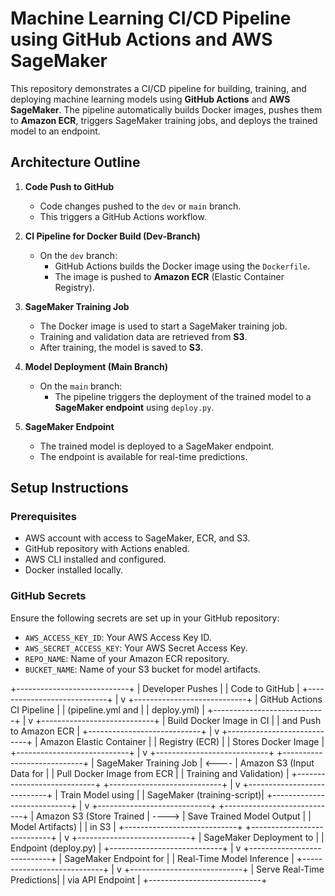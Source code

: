 # Machine Learning CI/CD Pipeline using GitHub Actions and AWS SageMaker

This repository demonstrates a CI/CD pipeline for building, training, and deploying machine learning models using **GitHub Actions** and **AWS SageMaker**. The pipeline automatically builds Docker images, pushes them to **Amazon ECR**, triggers SageMaker training jobs, and deploys the trained model to an endpoint.

## Architecture Outline

1. **Code Push to GitHub**
   - Code changes pushed to the `dev` or `main` branch.
   - This triggers a GitHub Actions workflow.

2. **CI Pipeline for Docker Build (Dev-Branch)**
   - On the `dev` branch:
     - GitHub Actions builds the Docker image using the `Dockerfile`.
     - The image is pushed to **Amazon ECR** (Elastic Container Registry).

3. **SageMaker Training Job**
   - The Docker image is used to start a SageMaker training job.
   - Training and validation data are retrieved from **S3**.
   - After training, the model is saved to **S3**.

4. **Model Deployment (Main Branch)**
   - On the `main` branch:
     - The pipeline triggers the deployment of the trained model to a **SageMaker endpoint** using `deploy.py`.

5. **SageMaker Endpoint**
   - The trained model is deployed to a SageMaker endpoint.
   - The endpoint is available for real-time predictions.

## Setup Instructions

### Prerequisites
- AWS account with access to SageMaker, ECR, and S3.
- GitHub repository with Actions enabled.
- AWS CLI installed and configured.
- Docker installed locally.

### GitHub Secrets

Ensure the following secrets are set up in your GitHub repository:

- `AWS_ACCESS_KEY_ID`: Your AWS Access Key ID.
- `AWS_SECRET_ACCESS_KEY`: Your AWS Secret Access Key.
- `REPO_NAME`: Name of your Amazon ECR repository.
- `BUCKET_NAME`: Name of your S3 bucket for model artifacts.


+----------------------------+
|      Developer Pushes       |
|         Code to GitHub      |
+----------------------------+
              |
              v
+----------------------------+
|  GitHub Actions CI Pipeline |
|     (pipeline.yml and       |
|       deploy.yml)           |
+----------------------------+
              |
              v
+----------------------------+
|  Build Docker Image in CI   |
|  and Push to Amazon ECR     |
+----------------------------+
              |
              v
+----------------------------+
|   Amazon Elastic Container  |
|        Registry (ECR)       |
|     Stores Docker Image     |
+----------------------------+
              |
              v
+----------------------------+        +----------------------------+
|    SageMaker Training Job   | <---- |  Amazon S3 (Input Data for  |
|  Pull Docker Image from ECR |       |    Training and Validation) |
+----------------------------+        +----------------------------+
              |
              v
+----------------------------+
|   Train Model using         |
|  SageMaker (training-script)|
+----------------------------+
              |
              v
+----------------------------+        +----------------------------+
|   Amazon S3 (Store Trained  | ----> |  Save Trained Model Output  |
|       Model Artifacts)      |       |        in S3                |
+----------------------------+        +----------------------------+
              |
              v
+----------------------------+
|  SageMaker Deployment to    |
|   Endpoint (deploy.py)      |
+----------------------------+
              |
              v
+----------------------------+
|  SageMaker Endpoint for     |
|  Real-Time Model Inference  |
+----------------------------+
              |
              v
+----------------------------+
|  Serve Real-Time Predictions|
|    via API Endpoint         |
+----------------------------+

